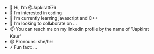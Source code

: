 - 👋 Hi, I’m @Japkirat976
- 👀 I’m interested in coding
- 🌱 I’m currently learning javascript and C++
- 💞️ I’m looking to collaborate on ...
- 📫 You can reach me on my linkedin profile by the name of "Japkirat Kaur"
- 😄 Pronouns: she/her
- ⚡ Fun fact: ...

<!---
Japkirat976/Japkirat976 is a ✨ special ✨ repository because its `README.md` (this file) appears on your GitHub profile.
You can click the Preview link to take a look at your changes.
--->
